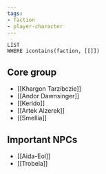 ```yaml
---
tags:
- faction
- player-character
---
```

```dataview
LIST
WHERE icontains(faction, [[]])
```
## Core group
- [[Khargon Tarzibczie]]
- [[Andor Dawnsinger]]
- [[Kerido]]
- [[Artek Alzerek]]
- [[Smellia]]

## Important NPCs
- [[Aida-Eol]]
- [[Trobela]]